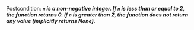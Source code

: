 Postcondition: ***`n` is a non-negative integer. If `n` is less than or equal to 2, the function returns 0. If `n` is greater than 2, the function does not return any value (implicitly returns None).***